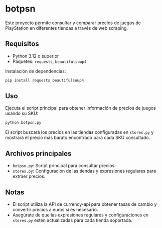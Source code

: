 # botpsn

Este proyecto permite consultar y comparar precios de juegos de PlayStation en diferentes tiendas a través de web scraping.

## Requisitos
- Python 3.12 o superior
- Paquetes: `requests`, `beautifulsoup4`

Instalación de dependencias:
```bash
pip install requests beautifulsoup4
```

## Uso
Ejecuta el script principal para obtener información de precios de juegos usando su SKU:

```bash
python botpsn.py
```

El script buscará los precios en las tiendas configuradas en `stores.py` y mostrará el precio más barato encontrado para cada SKU consultado.

## Archivos principales
- `botpsn.py`: Script principal para consultar precios.
- `stores.py`: Configuración de las tiendas y expresiones regulares para extraer precios.

## Notas
- El script utiliza la API de currency-api para obtener tasas de cambio y convertir precios a euros si es necesario.
- Asegúrate de que las expresiones regulares y configuraciones en `stores.py` estén actualizadas para cada tienda soportada.
